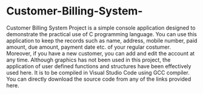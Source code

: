 # Customer-Billing-System-
Customer Billing System Project is a simple console application designed to demonstrate the practical use of C programming language.
You can use this application to keep the records such as name, address, mobile number, paid amount, due amount, payment date etc. of your regular costumer. Moreover, if you have a new customer, you can add and edit the account at any time.
Although graphics has not been used in this project, the application of user defined functions and structures have been effectively used here.
It is to be compiled in Visual Studio Code  using GCC compiler. You can directly download the source code from any of the links provided here.
